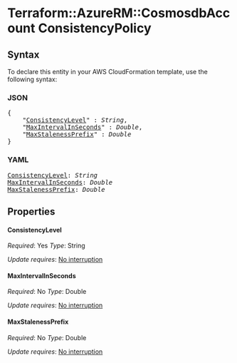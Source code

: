# Terraform::AzureRM::CosmosdbAccount ConsistencyPolicy

## Syntax

To declare this entity in your AWS CloudFormation template, use the following syntax:

### JSON

<pre>
{
    "<a href="#consistencylevel" title="ConsistencyLevel">ConsistencyLevel</a>" : <i>String</i>,
    "<a href="#maxintervalinseconds" title="MaxIntervalInSeconds">MaxIntervalInSeconds</a>" : <i>Double</i>,
    "<a href="#maxstalenessprefix" title="MaxStalenessPrefix">MaxStalenessPrefix</a>" : <i>Double</i>
}
</pre>

### YAML

<pre>
<a href="#consistencylevel" title="ConsistencyLevel">ConsistencyLevel</a>: <i>String</i>
<a href="#maxintervalinseconds" title="MaxIntervalInSeconds">MaxIntervalInSeconds</a>: <i>Double</i>
<a href="#maxstalenessprefix" title="MaxStalenessPrefix">MaxStalenessPrefix</a>: <i>Double</i>
</pre>

## Properties

#### ConsistencyLevel

_Required_: Yes
_Type_: String

_Update requires_: [No interruption](https://docs.aws.amazon.com/AWSCloudFormation/latest/UserGuide/using-cfn-updating-stacks-update-behaviors.html#update-no-interrupt)

#### MaxIntervalInSeconds

_Required_: No
_Type_: Double

_Update requires_: [No interruption](https://docs.aws.amazon.com/AWSCloudFormation/latest/UserGuide/using-cfn-updating-stacks-update-behaviors.html#update-no-interrupt)

#### MaxStalenessPrefix

_Required_: No
_Type_: Double

_Update requires_: [No interruption](https://docs.aws.amazon.com/AWSCloudFormation/latest/UserGuide/using-cfn-updating-stacks-update-behaviors.html#update-no-interrupt)

